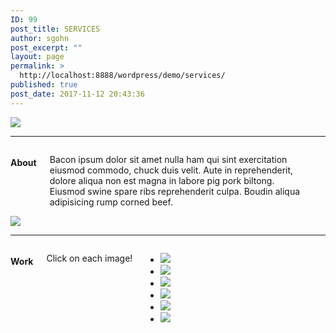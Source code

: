 ```yaml
---
ID: 99
post_title: SERVICES
author: sgohn
post_excerpt: ""
layout: page
permalink: >
  http://localhost:8888/wordpress/demo/services/
published: true
post_date: 2017-11-12 20:43:36
---
```

<div class="row">
<div class="large-12 columns">
<img src="https://placehold.it/1000x500&text=[banner img]">
</div>
</div>
<div class="row">
<hr>
<div class="large-8 columns">
<h4>About</h4>
<p>Bacon ipsum dolor sit amet nulla ham qui sint exercitation eiusmod commodo, chuck duis velit. Aute in reprehenderit, dolore aliqua non est magna in labore pig pork biltong. Eiusmod swine spare ribs reprehenderit culpa. Boudin aliqua adipisicing rump corned beef.</p>
<i class="fi-social-twitter"></i>
</div>
<div class="large-4 columns">
<img src="https://placehold.it/400x300&text=[img]">
</div>
</div>
<div class="row">
<hr>
<div class="large-12 columns">
<h4>Work</h4>
<p>Click on each image!</p>
<ul class="clearing-thumbs small-block-grid-1 medium-block-grid-2 large-block-grid-4" data-clearing>
<li>
<a href="https://placehold.it/800x500&text=[img]">
<img data-caption="caption here..." src="https://placehold.it/800x500&text=[img]"></a>
</li>
<li>
<a href="https://placehold.it/800x500&text=[img]"><img data-caption="caption 2 here..." src="https://placehold.it/800x500&text=[img]"></a>
</li>
<li>
<a href="https://placehold.it/800x500&text=[img]"><img data-caption="caption 3 here..." src="https://placehold.it/800x500&text=[img]"></a>
</li>
<li>
<a href="https://placehold.it/800x500&text=[img]"><img data-caption="caption 4 here..." src="https://placehold.it/800x500&text=[img]"></a>
</li>
<li>
<a href="https://placehold.it/800x500&text=[img]"><img data-caption="caption 5 here..." src="https://placehold.it/800x500&text=[img]"></a>
</li>
<li>
<a href="https://placehold.it/800x500&text=[img]"><img data-caption="caption 6 here..." src="https://placehold.it/800x500&text=[img]"></a>
</li>
</ul>
</div>
</div>